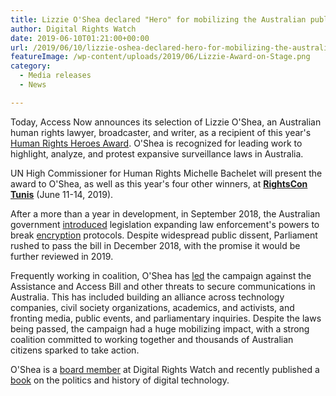 ```yaml
---
title: Lizzie O'Shea declared "Hero" for mobilizing the Australian public against the government's anti-encryption legislation
author: Digital Rights Watch
date: 2019-06-10T01:21:00+00:00
url: /2019/06/10/lizzie-oshea-declared-hero-for-mobilizing-the-australian-public-against-the-governments-anti-encryption-legislation/
featureImage: /wp-content/uploads/2019/06/Lizzie-Award-on-Stage.png
category:
  - Media releases
  - News

---
```

Today, Access Now announces its selection of Lizzie O'Shea, an Australian human rights lawyer, broadcaster, and writer, as a recipient of this year's <a rel="noreferrer noopener" href="https://www.accessnow.org/heroes-villains-awards/" target="_blank">Human Rights Heroes Award</a>. O'Shea is recognized for leading work to highlight, analyze, and protest expansive surveillance laws in Australia.

UN High Commissioner for Human Rights Michelle Bachelet will present the award to O'Shea, as well as this year's four other winners, at <a href="https://www.rightscon.org/" target="_blank" rel="noreferrer noopener"><strong>RightsCon Tunis</strong></a> (June 11-14, 2019).

After a more than a year in development, in September 2018, the Australian government <a href="https://www.accessnow.org/what-we-think-you-should-know-about-australias-new-encryption-bill/" target="_blank" rel="noreferrer noopener">introduced</a> legislation expanding law enforcement's powers to break <a href="https://www.accessnow.org/Crypto-Australia-Memo" target="_blank" rel="noreferrer noopener">encryption</a> protocols. Despite widespread public dissent, Parliament rushed to pass the bill in December 2018, with the promise it would be further reviewed in 2019.

Frequently working in coalition, O'Shea has <a rel="noreferrer noopener" href="https://www.nytimes.com/2018/09/04/opinion/australia-encryption-surveillance-bill.html" target="_blank">led</a> the campaign against the Assistance and Access Bill and other threats to secure communications in Australia. This has included building an alliance across technology companies, civil society organizations, academics, and activists, and fronting media, public events, and parliamentary inquiries. Despite the laws being passed, the campaign had a huge mobilizing impact, with a strong coalition committed to working together and thousands of Australian citizens sparked to take action.

O'Shea is a <a href="https://digitalrightswatch.org.au/about/our-people/" target="_blank" rel="noreferrer noopener">board member</a> at Digital Rights Watch and recently published a <a href="https://www.versobooks.com/books/2960-future-histories" target="_blank" rel="noreferrer noopener">book</a> on the politics and history of digital technology.
